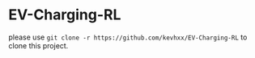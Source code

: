 # EV-Charging-RL

please use `git clone -r https://github.com/kevhxx/EV-Charging-RL` to clone this project.
